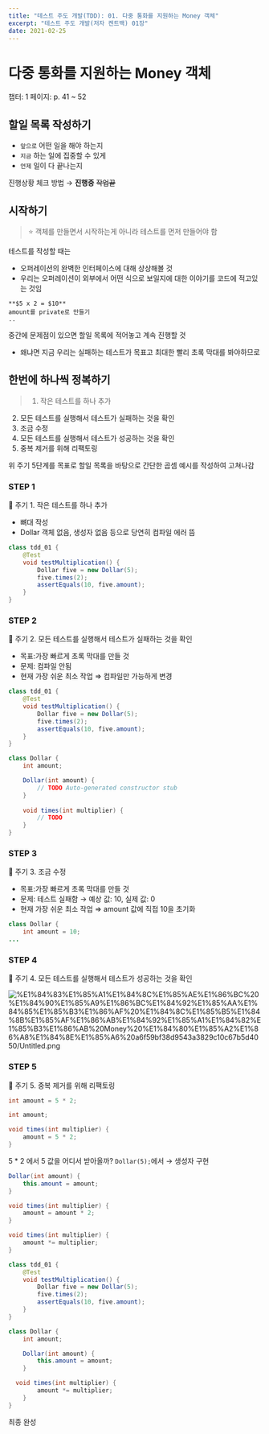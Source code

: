 ```yaml
---
title: "테스트 주도 개발(TDD): 01. 다중 통화를 지원하는 Money 객체"
excerpt: "테스트 주도 개발(저자 켄트백) 01장"
date: 2021-02-25
---
```

# 다중 통화를 지원하는 Money 객체

챕터: 1
페이지: p. 41 ~ 52

## 할일 목록 작성하기

- `앞으로` 어떤 일을 해야 하는지
- `지금` 하는 일에 집중할 수 있게
- `언제` 일이 다 끝나는지

진행상황 체크 방법 → **진행중** ~~작업끝~~

## 시작하기

> ⭐ 객체를 만들면서 시작하는게 아니라 테스트를 먼저 만들어야 함

테스트를 작성할 때는

- 오퍼레이션의 완벽한 인터페이스에 대해 상상해볼 것
- 우리는 오퍼레이션이 외부에서 어떤 식으로 보일지에 대한 이야기를 코드에 적고있는 것임

```
**$5 x 2 = $10**
amount를 private로 만들기
..
```

중간에 문제점이 있으면 할일 목록에 적어놓고 계속 진행할 것

- 왜냐면 지금 우리는 실패하는 테스트가 목표고 최대한 빨리 초록 막대를 봐야하므로

## 한번에 하나씩 정복하기

> 1. 작은 테스트를 하나 추가
2. 모든 테스트를 실행해서 테스트가 실패하는 것을 확인
3. 조금 수정
4. 모든 테스트를 실행해서 테스트가 성공하는 것을 확인
5. 중복 제거를 위해 리팩토링

위 주기 5단계를 목표로 할일 목록을 바탕으로 간단한 곱셈 예시를 작성하여 고쳐나감

### STEP 1

🚩 주기 1. 작은 테스트를 하나 추가

- 뼈대 작성
- Dollar 객체 없음, 생성자 없음 등으로 당연히 컴파일 에러 뜸

```java
class tdd_01 {
	@Test
	void testMultiplication() {
		Dollar five = new Dollar(5);
		five.times(2);
		assertEquals(10, five.amount);
	}
}
```

### STEP 2

🚩 주기 2. 모든 테스트를 실행해서 테스트가 실패하는 것을 확인

- 목표:가장 빠르게 초록 막대를 만들 것
- 문제: 컴파일 안됨
- 현재 가장 쉬운 최소 작업 ⇒ 컴파일만 가능하게 변경

```java
class tdd_01 {
	@Test
	void testMultiplication() {
		Dollar five = new Dollar(5);
		five.times(2);
		assertEquals(10, five.amount);
	}
}

class Dollar {
	int amount;

	Dollar(int amount) {
		// TODO Auto-generated constructor stub
	}
	
	void times(int multiplier) {
		// TODO 
	}
}
```

### STEP 3

🚩 주기 3. 조금 수정

- 목표:가장 빠르게 초록 막대를 만들 것
- 문제: 테스트 실패함 → 예상 값: 10, 실제 값: 0
- 현재 가장 쉬운 최소 작업 ⇒ amount 값에 직접 10을 초기화

```java
class Dollar {
	int amount = 10;
...
```

### STEP 4

🚩 주기 4. 모든 테스트를 실행해서 테스트가 성공하는 것을 확인

![%E1%84%83%E1%85%A1%E1%84%8C%E1%85%AE%E1%86%BC%20%E1%84%90%E1%85%A9%E1%86%BC%E1%84%92%E1%85%AA%E1%84%85%E1%85%B3%E1%86%AF%20%E1%84%8C%E1%85%B5%E1%84%8B%E1%85%AF%E1%86%AB%E1%84%92%E1%85%A1%E1%84%82%E1%85%B3%E1%86%AB%20Money%20%E1%84%80%E1%85%A2%E1%86%A8%E1%84%8E%E1%85%A6%20a6f59bf38d9543a3829c10c67b5d4050/Untitled.png](%E1%84%83%E1%85%A1%E1%84%8C%E1%85%AE%E1%86%BC%20%E1%84%90%E1%85%A9%E1%86%BC%E1%84%92%E1%85%AA%E1%84%85%E1%85%B3%E1%86%AF%20%E1%84%8C%E1%85%B5%E1%84%8B%E1%85%AF%E1%86%AB%E1%84%92%E1%85%A1%E1%84%82%E1%85%B3%E1%86%AB%20Money%20%E1%84%80%E1%85%A2%E1%86%A8%E1%84%8E%E1%85%A6%20a6f59bf38d9543a3829c10c67b5d4050/Untitled.png)

### STEP 5

🚩 주기 5. 중복 제거를 위해 리팩토링

```java
int amount = 5 * 2;
```

```java
int amount;

void times(int multiplier) {
	amount = 5 * 2;
}

```

5 * 2 에서 5 값을 어디서 받아올까?  `Dollar(5);`에서 → 생성자 구현

```java
Dollar(int amount) {
	this.amount = amount;
}

void times(int multiplier) {
	amount = amount * 2;
}
```

```java
void times(int multiplier) {
	amount *= multiplier;
}
```

```java
class tdd_01 {
	@Test
	void testMultiplication() {
		Dollar five = new Dollar(5);
		five.times(2);
		assertEquals(10, five.amount);
	}
}

class Dollar {
	int amount;

	Dollar(int amount) {
		this.amount = amount;
	}

  void times(int multiplier) {
		amount *= multiplier;
	}
}
```

최종 완성
